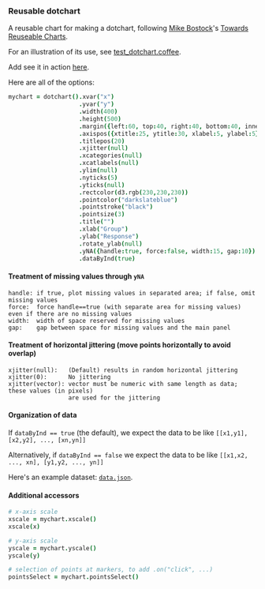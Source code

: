 ### Reusable dotchart

A reusable chart for making a dotchart,
following
[Mike Bostock](http://bost.ocks.org/mike)'s
[Towards Reuseable Charts](http://bost.ocks.org/mike/chart/).

For an illustration of its use, see [test_dotchart.coffee](https://github.com/kbroman/qtlcharts/blob/master/inst/panels/dotchart/test/test_dotchart.coffee).

Add see it in action
[here](http://kbroman.org/qtlcharts/assets/panels/dotchart/test).

Here are all of the options:

```coffeescript
mychart = dotchart().xvar("x")                                               # variable containing x-coordinate
                    .yvar("y")                                               # variable containing y-coordinate
                    .width(400)                                              # internal width of chart
                    .height(500)                                             # internal height
                    .margin({left:60, top:40, right:40, bottom:40, inner:5}) # margins
                    .axispos({xtitle:25, ytitle:30, xlabel:5, ylabel:5})     # spacing for axis titles and labels
                    .titlepos(20)                                            # spacing for panel title
                    .xjitter(null)                                           # horizontal jittering
                    .xcategories(null)                                       # ordered categories for X variable
                    .xcatlabels(null)                                        # labels for x-axis categories
                    .ylim(null)                                              # y-axis limits
                    .nyticks(5)                                              # no. y-axis ticks
                    .yticks(null)                                            # locations of y-axis ticks
                    .rectcolor(d3.rgb(230,230,230))                          # background rectangle color
                    .pointcolor("darkslateblue")                             # color for points
                    .pointstroke("black")                                    # stroke color for points
                    .pointsize(3)                                            # radius of points at markers
                    .title("")                                               # panel title
                    .xlab("Group")                                           # x-axis label
                    .ylab("Response")                                        # y-axis label
                    .rotate_ylab(null)                                       # rotate y-axis label
                    .yNA({handle:true, force:false, width:15, gap:10})       # treatment of missing y values
                    .dataByInd(true)                                         # is data organized by individual?
```

#### Treatment of missing values through `yNA`

    handle: if true, plot missing values in separated area; if false, omit missing values
    force:  force handle==true (with separate area for missing values) even if there are no missing values
    width:  width of space reserved for missing values
    gap:    gap between space for missing values and the main panel

#### Treatment of horizontal jittering (move points horizontally to avoid overlap)

    xjitter(null):   (Default) results in random horizontal jittering
    xjitter(0):      No jittering
    xjitter(vector): vector must be numeric with same length as data; these values (in pixels)
                     are used for the jittering

#### Organization of data

  If `dataByInd == true` (the default), we expect the data to be like `[[x1,y1], [x2,y2], ..., [xn,yn]]`

  Alternatively, if `dataByInd == false` we expect the data to be like `[[x1,x2, ..., xn], [y1,y2, ..., yn]]`

  Here's an example dataset: [`data.json`](http://kbroman.org/qtlcharts/assets/panels/dotchart/test/data.json).

#### Additional accessors

```coffeescript
# x-axis scale
xscale = mychart.xscale()
xscale(x)

# y-axis scale
yscale = mychart.yscale()
yscale(y)

# selection of points at markers, to add .on("click", ...)
pointsSelect = mychart.pointsSelect()
```
